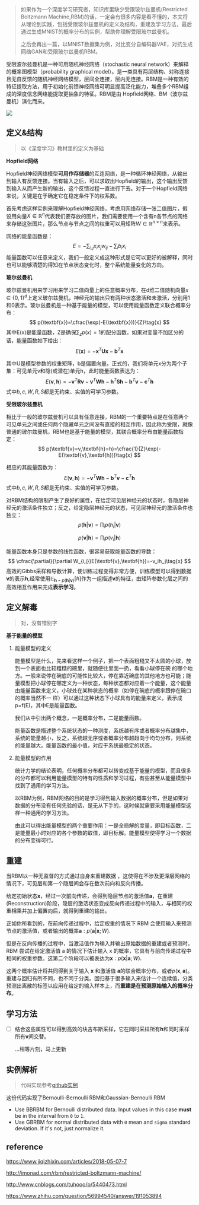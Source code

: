 > 如果作为一个深度学习研究者，知识库里缺少受限玻尔兹曼机(Restricted Boltzmann Machine,RBM)的话，一定会有很多内容是看不懂的，本文将从理论到实践，包括受限玻尔兹曼机的定义及结构，重建及学习方法，最后通过生成MNIST的概率分布的实例，帮助你理解受限玻尔兹曼机。
>
> 之后会再出一篇，以MNIST数据集为例，对比变分自编码器VAE，对抗生成网络GAN和受限玻尔兹曼机RBM。

受限波尔兹曼机是一种可用随机神经网络（stochastic neural network）来解释的概率图模型（probability graphical model）。是一类具有两层结构、对称连接且无自反馈的随机神经网络模型，层间全连接，层内无连接。RBM是一种有效的特征提取方法，用于初始化前馈神经网络可明显提高泛化能力，堆叠多个RBM组成的深度信念网络能提取更抽象的特征。RBM是由 Hopfield网络、BM（波尔兹曼机）演化而来。

![](/Users/changxin/Pictures/SceenShots/sc_32.png)



## 定义&结构

> 以《深度学习》教材里的定义为基础

**Hopfield网络**

Hopfield神经网络模型**可用作存储器**的互连网络，是一种循环神经网络，从输出到输入有反馈连接。当有输入之后，可以求取出Hopfield的输出，这个输出反馈到输入从而产生新的输出，这个反馈过程一直进行下去。对于一个Hopfield网络来说，关键是在于确定它在稳定条件下的权系数。

首先考虑这样实例来理解Hopfield神经网络，考虑用网络存储一张二值图片，假设用向量$X\in \mathbb R^n$代表我们要存放的图片，我们需要使用一个含有n各节点的网络来存储这张图片，那么节点与节点之间的权重可以用矩阵$W\in \mathbb R^{n\times n}$来表示。

网络的能量函数是：
$$
E= -\sum_{i,j}x_i x_j w_{ij} - \sum_i b_i x_i
$$
能量函数可以任意来定义，我们一般定义成这种形式是它可以更好的被解释，同时也可以能够清楚的得知在节点状态变化时，整个系统能量变化的方向。



**玻尔兹曼机**

玻尔兹曼机用来学习用来学习二值向量上的任意概率分布，在d维二值随机向量$x\in{\lbrace 0,1\rbrace}^d$上定义玻尔兹曼机，神经元的输出只有两种状态激活和未激活，分别用1和0表示。玻尔兹曼机是一种基于能量的模型，可以使用能量函数定义联合概率分布：
$$
p(\textbf{x})=\cfrac{\exp(-E(\textbf{x}))}{Z}\tag{x}
$$
其中E(x)是能量函数，Z是确保$\sum_zp(x)=1$的配分函数。如果对变量不加区分的话，能量函数如下给出：
$$
E(\textbf{x})=-\textbf{x}^T\textbf{U}\textbf{x}-\textbf{b}^T\textbf{x}\tag{x}
$$


其中U是模型参数的权重矩阵，b是偏置向量。正式的，我们将单元x分为两个子集：可见单元v和隐(或潜在)单元h，此时能量函数表达为：
$$
E(\textbf{v},\textbf{h})=-\textbf{v}^T\textbf{R}\textbf{v}-\textbf{v}^T\textbf{W}\textbf{h}-\textbf{h}^T\textbf{S}\textbf{h}-\textbf{b}^T\textbf{v}-\textbf{c}^T\textbf{h}\tag{x}
$$
式中$b,c,W,R,S$都是无约束、实值的可学习参数。



**受限玻尔兹曼机**

相比于一般的玻尔兹曼机可以具有任意连接，RBM的一个重要特点是在任意两个可见单元之间或任何两个隐藏单元之间没有直接的相互作用，因此称为受限，就像普通的玻尔兹曼机，RBM也是基于能量的模型，其联合概率分布由能量函数指定：
$$
p(\textbf{v}=v,\textbf{h}=h)=\cfrac{1}{Z}\exp(-E(\textbf{v},\textbf{h}))\tag{x}
$$


相应的其能量函数为：
$$
E(\textbf{v},\textbf{h})=-\textbf{v}^T\textbf{W}\textbf{h}-\textbf{b}^T\textbf{v}-\textbf{c}^T\textbf{h}\tag{x}
$$
式中$b,c,W,R,S$都是无约束、实值的可学习参数。

对RBM结构的限制产生了良好的属性，在给定可见层神经元的状态时，各隐层神经元的激活条件独立；反之，给定隐层神经元的状态，可见层神经元的激活条件也独立：
$$
p(\textbf{h}|\textbf{v})=\prod_ip(h_i|\textbf{v})\tag{x}
$$

$$
p(\textbf{v}|\textbf{h})=\prod_ip(v_i|\textbf{h})\tag{x}
$$

能量函数本身只是参数的线性函数，很容易获取能量函数的导数：
$$
\cfrac{\partial}{\partial W_{i,j}}E(\textbf{v},\textbf{h})=-v_ih_j\tag{x}
$$
高效的Gibbs采样和导数计算，使训练过程变得非常方便，训练模型可以得到数据$\textbf{v}$的表示$\textbf{h}$,经常使用$\mathbb E_{\textbf{h}-p(\textbf{h}|\textbf{v})}[h]$作为一组描述$\textbf{v}$的特征，由矩阵参数化层之间的高效相互作用来完成**表示学习**。





## 定义解毒

> 对，没有错别字

<!--《深度学习》 有这样一个“毛病”，它的文字里洋溢着“这些特性使得xx过程变得显而易见”这样的意思，而且从来都不做进一步解释。-->

**基于能量的模型**

1. 能量模型的定义

   能量模型是什么，先来看这样一个例子，把一个表面粗糙又不太圆的小球，放到一个表面也比较粗糙的碗里，就随便往里面一扔，看看小球停在碗 的哪个地方。一般来说停在碗底的可能性比较大，停在靠近碗底的其他地方也可能；能量模型把小球停在哪定义为一种状态，每种状态都对应着一个能量，这个能量由能量函数来定义，小球处在某种状态的概率（如停在碗底的概率跟停在碗口的概率当然不一 样）可以通过这种状态下小球具有的能量来定义，表示成p=f(E)，其中E是能量函数。

   我们从中引出两个概念，一是概率分布，二是能量函数。

   能量函数是描述整个系统状态的一种测度，系统越有序或者概率分布越集中，系统的能量越小，反之，系统越无序或者概率分布越趋向于均匀分布，则系统的能量越大。能量函数的最小值，对应于系统最稳定的状态。

2. 能量模型的作用

   统计力学的结论表明，任何概率分布都可以转变成基于能量的模型，而且很多的分布都可以利用能量模型的特有的性质和学习过程，有些甚至从能量模型中找到了通用的学习方法。

   以RBM为例，RBM网络的目的是学习得到输入数据的概率分布，但是如果对数据的分布没有任何先验的话，是无从下手的，这时候就需要采用能量模型这样一种通用的学习方法。

   由此可以得出能量模型的两个重要作用：一是全局解的度量，即目标函数，二是能量最小时对应的各个参数的取值，即目标解。能量模型使得学习一个数据的分布变得可行。



## 重建

当RBM以一种无监督的方式通过自身来重建数据 ，这使得在不涉及更深层网络的情况下，可见层和第一个隐层间会存在数次前向和反向传播。

给定初始状态$\textbf{x}$，经过一次前向传递，会得到隐层节点的激活值$\textbf{a}$，在重建(Reconstruction)阶段，隐层的激活状态变成反向传递过程中的输入，与相同的权重相乘并加上偏置向后，就得到重建的输出。

正如你所看到的，在前向传递过程中，给定权重的情况下 RBM 会使用输入来预测节点的激活值，或者输出的概率$\textbf{a}:p(\textbf{a}|\textbf{x}; W)$.

但是在反向传播的过程中，当激活值作为输入并输出原始数据的重建或者预测时，RBM 尝试在给定激活值 a 的情况下估计输入 x 的概率，它具有与前向传递过程中相同的权重参数。这第二个阶段可以被表达为$\textbf{x}:p(\textbf{x}|\textbf{a}; W)$.

这两个概率估计将共同得到关于输入 $\textbf{x}$ 和激活值 $\textbf{a}$的联合概率分布，或者$p(\textbf{x},\textbf{a})$。重建与回归有所不同，也不同于分类。回归基于很多输入来估计一个连续值，分类预测出离散的标签以应用在给定的输入样本上，而**重建是在预测原始输入的概率分布**。



## 学习方法

- [ ] 结合这些属性可以得到高效的块吉布斯采样，它在同时采样所有$\textbf{h}$和同时采样所有$\textbf{v}$间交替。

  ...稍等片刻，马上更新



## 实例解析

> 代码实现参考[github实例](https://github.com/meownoid/tensorfow-rbm)

这份代码实现了Bernoulli-Bernoulli RBM和Gaussian-Bernoulli RBM

- Use BBRBM for Bernoulli distributed data. Input values in this case **must** be in the interval from `0` to `1`.
- Use GBRBM for normal distributed data with `0` mean and `sigma` standard deviation. If it's not, just normalize it.

## reference

https://www.jiqizhixin.com/articles/2018-05-07-7

http://imonad.com/rbm/restricted-boltzmann-machine/

http://www.cnblogs.com/tuhooo/p/5440473.html

https://www.zhihu.com/question/56994540/answer/191053894